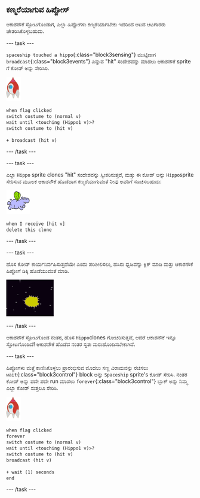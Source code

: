 ## ಕಣ್ಮರೆಯಾಗುವ ಹಿಪ್ಪೋಸ್

ಆಕಾಶನೌಕೆ ಸ್ಫೋಟಗೊಂಡಾಗ, ಎಲ್ಲಾ ಹಿಪ್ಪೋಗಳು ಕಣ್ಮರೆಯಾಗಬೇಕು ಇದರಿಂದ ಆಟದ ಆಟಗಾರರು ಚೇತರಿಸಿಕೊಳ್ಳಬಹುದು.

\--- task \---

`spaceship touched a hippo`{:class="block3sensing"} ಮುಟ್ಟಿದಾಗ `broadcast`{:class="block3events"} ಎನ್ನುವ "hit" ಸಂದೇಶವನ್ನು ಮಾಡಲು ಆಕಾಶನೌಕೆ sprite ಗೆ ಕೋಡ್ ಅನ್ನು ಸೇರಿಸಿರಿ.

![rocket sprite](images/rocket-sprite.png)

```blocks3
when flag clicked
switch costume to (normal v)
wait until <touching (Hippo1 v)>?
switch costume to (hit v)

+ broadcast (hit v)
```

\--- /task \---

\--- task \---

ಎಲ್ಲಾ `Hippo` sprite clones "hit" ಸಂದೇಶವನ್ನು ಸ್ವೀಕರಿಸುತ್ತವೆ, ಮತ್ತು ಈ ಕೋಡ್ ಅನ್ನು `Hippo`sprite ಸೇರಿಸುವ ಮೂಲಕ ಆಕಾಶನೌಕೆ ಹೊಡೆದಾಗ ಕಣ್ಮರೆಯಾಗುವಂತೆ ನೀವು ಅವರಿಗೆ ಸೂಚಿಸಬಹುದು:

![hippo sprite](images/hippo-sprite.png)

```blocks3
when I receive [hit v]
delete this clone
```

\--- /task \---

\--- task \---

ಹೊಸ ಕೋಡ್ ಕಾರ್ಯನಿರ್ವಹಿಸುತ್ತದೆಯೇ ಎಂದು ಪರಿಶೀಲಿಸಲು, ಹಸಿರು ಧ್ವಜವನ್ನು ಕ್ಲಿಕ್ ಮಾಡಿ ಮತ್ತು ಆಕಾಶನೌಕೆ ಹಿಪ್ಪೋಗೆ ಡಿಕ್ಕಿ ಹೊಡೆಯುವಂತೆ ಮಾಡಿ.

![screenshot](images/invaders-hippo-collide.png)

\--- /task \---

ಆಕಾಶನೌಕೆ ಸ್ಫೋಟಗೊಂಡ ನಂತರ, ಹೊಸ `Hippo`clones ಗೋಚರಿಸುತ್ತವೆ, ಆದರೆ ಆಕಾಶನೌಕೆ ಇನ್ನೂ ಸ್ಫೋಟಗೊಂಡಿದೆ! ಆಕಾಶನೌಕೆ ಹೊಡೆದ ನಂತರ ಸ್ವತಃ ಮರುಹೊಂದಿಸಬೇಕಾಗಿದೆ.

\--- task \---

ಹಿಪ್ಪೋಗಳು ಮತ್ತೆ ಕಾಣಿಸಿಕೊಳ್ಳಲು ಪ್ರಾರಂಭಿಸುವ ಮೊದಲು ಸಣ್ಣ ವಿರಾಮವನ್ನು ರಚಿಸಲು `wait`{:class="block3control"} block ಅನ್ನು `Spaceship` sprite's ಕೋಡ್ ಸೇರಿಸಿ. ನಂತರ ಕೋಡ್ ಅನ್ನು ಪದೇ ಪದೇ run ಮಾಡಲು `forever`{:class="block3control"} ಬ್ಲಾಕ್ ಅನ್ನು ನಿಮ್ಮ ಎಲ್ಲಾ ಕೋಡ್ ಸುತ್ತಲೂ ಸೇರಿಸಿ.

![rocket sprite](images/rocket-sprite.png)

```blocks3
when flag clicked
forever
switch costume to (normal v)
wait until <touching (Hippo1 v)>?
switch costume to (hit v)
broadcast (hit v)

+ wait (1) seconds
end
```

\--- /task \---